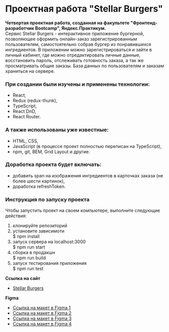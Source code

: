 # Проектная работа "Stellar Burgers"

**Четвертая проектная работа, созданная на факультете "Фронтенд-разработчик Bootcamp", Яндекс.Практикум.**  
Сервис Stellar Burgers - интерактивное приложение бургерной, позволяющее оформить онлайн-заказ зарегистрированным пользователям, самостоятельно собрав бургер из понравившихся ингредиентов. В приложении можно зарегистрироваться и зайти в личный кабинет, где можно отредактировать личные данные, восстановить пароль, отслеживать готовность заказа, а так же просматривать общие заказы. База данных по пользователям и заказам храниться на сервере.

### При создании были изучены и применены технологии:
* React,
* Redux (redux-thunk),
* TypeScript,
* React DnD,
* React Router.

### А также использованы уже известные:
* HTML, CSS,
* JavaScript (в процессе проект полностью переписан на TypeScript),
* npm, git, BEM, Grid Layout и другие.

### Доработка проекта будет включать:
* добавить span на изображения ингредиентов в карточках заказа (не более шести картинок),
* доработка refreshToken.

### Инструкция по запуску проекта
Чтобы запустить проект на своем компьютере, выполните следующие действия:

1. клонируйте репозиторий
2. установите зависимоти  
 $ npm install
3. запуск сервера на localhost:3000  
 $ npm run start  
4. сборка в продакшн  
 $ npm run build  
5. запуск тестирования приложения  
 $ npm run test  

**Ссылка на сайт**  
* [Stellar Burgers](https://polinashchepochkina.github.io/react-burger-bootcamp/)

**Figma**  
* [Ссылка на макет в Figma 1](https://www.figma.com/file/tLatiSwpQmOsE3nSReMmqN/React_Bootcamp_Проектные-задачи_external_link?node-id=702%3A33&t=TfLq9t4kLJhJGfK3-0)
* [Ссылка на макет в Figma 2](https://www.figma.com/file/tLatiSwpQmOsE3nSReMmqN/React_Bootcamp_Проектные-задачи_external_link?node-id=2973%3A2263&t=TfLq9t4kLJhJGfK3-0)
* [Ссылка на макет в Figma 3](https://www.figma.com/file/tLatiSwpQmOsE3nSReMmqN/React_Bootcamp_Проектные-задачи_external_link?node-id=6291%3A3417&t=TfLq9t4kLJhJGfK3-0)
* [Ссылка на макет в Figma 4](https://www.figma.com/file/tLatiSwpQmOsE3nSReMmqN/React_Bootcamp_Проектные-задачи_external_link?node-id=16791%3A2880&t=TfLq9t4kLJhJGfK3-0)
